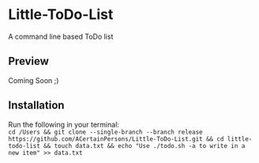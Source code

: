 # Little-ToDo-List
A command line based ToDo list

## Preview
Coming Soon ;)

## Installation

Run the following in your terminal:  
`cd /Users && git clone --single-branch --branch release https://github.com/ACertainPersons/Little-ToDo-List.git && cd little-todo-list && touch data.txt && echo "Use ./todo.sh -a to write in a new item" >> data.txt`
